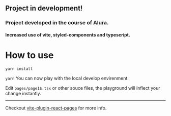 ## Project in development! 
### Project developed in the course of Alura.
#### Increased use of vite, styled-components and typescript.

# How to use

`yarn install`

`yarn` You can now play with the local develop envirenment.

Edit `pages/page1$.tsx` or other souce files, the playground will inflect your change instantly.

---

Checkout [vite-plugin-react-pages](https://github.com/vitejs/vite-plugin-react-pages) for more info.

